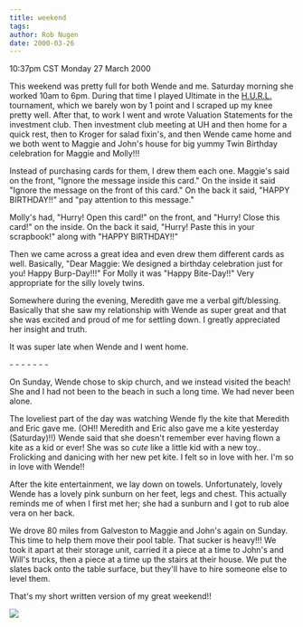 ```yaml
---
title: weekend
tags: 
author: Rob Nugen
date: 2000-03-26
---
```


<title>Weekend</title>
<p class=date>10:37pm CST Monday 27 March 2000</p>

<p>This weekend was pretty full for both Wende and me.  Saturday
morning she worked 10am to 6pm.  During that time I played Ultimate in
the <a href="http://www.strayconesports.com">H.U.R.L.</a> tournament,
which we barely won by 1 point and I scraped up my knee pretty well.
After that, to work I went and wrote Valuation Statements for the
investment club.  Then investment club meeting at UH and then home for
a quick rest, then to Kroger for salad fixin's, and then Wende came
home and we both went to Maggie and John's house for big yummy Twin
Birthday celebration for Maggie and Molly!!!

<p>Instead of purchasing cards for them, I drew them each one.
Maggie's said on the front, "Ignore the message inside this card." On
the inside it said "Ignore the message on the front of this card."  On
the back it said, "HAPPY BIRTHDAY!!"  and "pay attention to this
message."

<p>Molly's had, "Hurry!  Open this card!" on the front, and
"Hurry!  Close this card!" on the inside.  On the back it said,
"Hurry! Paste this in your scrapbook!" along with "HAPPY BIRTHDAY!!"

<p>Then we came across a great idea and even drew them different cards
as well.  Basically, "Dear Maggie: We designed a birthday celebration
just for you!  Happy Burp-Day!!!"  For Molly it was "Happy Bite-Day!!"
Very appropriate for the silly lovely twins.

<p>Somewhere during the evening, Meredith gave me a verbal
gift/blessing.  Basically that she saw my relationship with Wende as
super great and that she was excited and proud of me for settling
down.  I greatly appreciated her insight and truth.

<p>It was super late when Wende and I went home.

<p>- - - - - - -

<p>On Sunday, Wende chose to skip church, and we instead visited the
beach!  She and I had not been to the beach in such a long time.  We
had never been alone.

<p>The loveliest part of the day was watching Wende fly the kite that
Meredith and Eric gave me.  (OH!!  Meredith and Eric also gave me a
kite yesterday (Saturday)!!)  Wende said that she doesn't remember
ever having flown a kite as a kid or ever!  She was so <em>cute</em>
like a little kid with a new toy..  Frolicking and danicing with her
new pet kite.  I felt so in love with her.  I'm so in love with
Wende!!

<p>After the kite entertainment, we lay down on towels.
Unfortunately, lovely Wende has a lovely pink sunburn on her feet,
legs and chest.  This actually reminds me of when I first met her; she
had a sunburn and I got to rub aloe vera on her back.

<p>We drove 80 miles from Galveston to Maggie and John's again on
Sunday.  This time to help them move their pool table.  That sucker is
heavy!!!  We took it apart at their storage unit, carried it a piece
at a time to John's and Will's trucks, then a piece at a time up the
stairs at their house.  We put the slates back onto the table surface,
but they'll have to hire someone else to level them.

<p>That's my short written version of my great weekend!!

<p><img src='/images/rob/wL-ROB.gif'>

